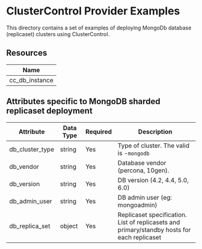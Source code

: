 # ClusterControl Provider Examples

This directory contains a set of examples of deploying MongoDb database (replicaset) clusters 
using ClusterControl. 

## Resources

| Name |
|------|
| cc_db_instance |

## Attributes specific to  MongoDB sharded replicaset deployment

| Attribute                | Data Type   | Required | Description                                                                                 |
|--------------------------|-------------|----------|---------------------------------------------------------------------------------------------|
| db_cluster_type | string      | Yes      | Type of cluster. The valid is -``mongodb``                                                  |
| db_vendor                | string      | Yes      | Database vendor (percona, 10gen).                                                           |
| db_version               | string      | Yes      | DB version (4.2, 4.4, 5.0, 6.0)                                                             |
| db_admin_user            | string      | Yes      | DB admin user (eg: mongoadmin)                                                              |
| db_replica_set           | object      | Yes      | Replicaset specification. List of replicasets and primary/standby hosts for each replicaset |

